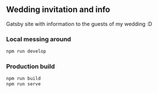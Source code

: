 ## Wedding invitation and info

Gatsby site with information to the guests of my wedding :D

### Local messing around

```bash
npm run develop
```

### Production build

```bash
npm run build
npm run serve
```
